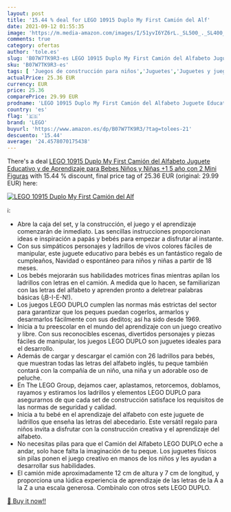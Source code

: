 ```yaml
---
layout: post
title: '15.44 % deal for LEGO 10915 Duplo My First Camión del Alf'
date: 2021-09-12 01:55:35
image: 'https://m.media-amazon.com/images/I/51yvI6YZ6rL._SL500_._SL400_.jpg'
comments: true
category: ofertas
author: 'tole.es'
slug: 'B07W7TK9R3-es LEGO 10915 Duplo My First Camión del Alfabeto Juguete...'
sku: 'B07W7TK9R3-es'
tags: [ 'Juegos de construcción para niños','Juguetes','Juguetes y juegos','Sets de construcción','lego', ]
actualPrice: 25.36 EUR
currency: EUR
price: 25.36
comparePrice: 29.99 EUR
prodname: 'LEGO 10915 Duplo My First Camión del Alfabeto Juguete Educativo y de Aprendizaje para Bebes  Niños y Niñas +1 5 año con 2 Mini Figuras'
country: 'es'
flag: '🇪🇸'
brand: 'LEGO'
buyurl: 'https://www.amazon.es/dp/B07W7TK9R3/?tag=tolees-21'
descuento: '15.44'
average: '24.4578070175438'
---
```


There's a deal [LEGO 10915 Duplo My First Camión del Alfabeto Juguete Educativo y de Aprendizaje para Bebes  Niños y Niñas +1 5 año con 2 Mini Figuras](https://www.amazon.es/dp/B07W7TK9R3/?tag=tolees-21)  with  15.44 % discount, final price tag of  25.36 EUR (original: 29.99 EUR) here:

[![LEGO 10915 Duplo My First Camión del Alf](https://m.media-amazon.com/images/I/51yvI6YZ6rL._SL500_._SL400_.jpg)](https://www.amazon.es/dp/B07W7TK9R3/?tag=tolees-21)

ℹ️:

- Abre la caja del set, y la construcción, el juego y el aprendizaje comenzarán de inmediato. Las sencillas instrucciones proporcionan ideas e inspiración a papás y bebés para empezar a disfrutar al instante.
- Con sus simpáticos personajes y ladrillos de vivos colores fáciles de manipular, este juguete educativo para bebés es un fantástico regalo de cumpleaños, Navidad o espontáneo para niños y niñas a partir de 18 meses.
- Los bebés mejorarán sus habilidades motrices finas mientras apilan los ladrillos con letras en el camión. A medida que lo hacen, se familiarizan con las letras del alfabeto y aprenden pronto a deletrear palabras básicas (¡B-I-E-N!).
- Los juegos LEGO DUPLO cumplen las normas más estrictas del sector para garantizar que los peques puedan cogerlos, armarlos y desarmarlos fácilmente con sus deditos; así ha sido desde 1969.
- Inicia a tu preescolar en el mundo del aprendizaje con un juego creativo y libre. Con sus reconocibles escenas, divertidos personajes y piezas fáciles de manipular, los juegos LEGO DUPLO son juguetes ideales para el desarrollo.
- Además de cargar y descargar el camión con 26 ladrillos para bebés, que muestran todas las letras del alfabeto inglés, tu peque también contará con la compañía de un niño, una niña y un adorable oso de peluche.
- En The LEGO Group, dejamos caer, aplastamos, retorcemos, doblamos, rayamos y estiramos los ladrillos y elementos LEGO DUPLO para asegurarnos de que cada set de construcción satisface los requisitos de las normas de seguridad y calidad.
- Inicia a tu bebé en el aprendizaje del alfabeto con este juguete de ladrillos que enseña las letras del abecedario. Este versátil regalo para niños invita a disfrutar con la construcción creativa y el aprendizaje del alfabeto.
- No necesitas pilas para que el Camión del Alfabeto LEGO DUPLO eche a andar, solo hace falta la imaginación de tu peque. Los juguetes físicos sin pilas ponen el juego creativo en manos de los niños y les ayudan a desarrollar sus habilidades.
- El camión mide aproximadamente 12 cm de altura y 7 cm de longitud, y proporciona una lúdica experiencia de aprendizaje de las letras de la A a la Z a una escala generosa. Combínalo con otros sets LEGO DUPLO.

[🛒 Buy it now!!](https://www.amazon.es/dp/B07W7TK9R3/?tag=tolees-21)
